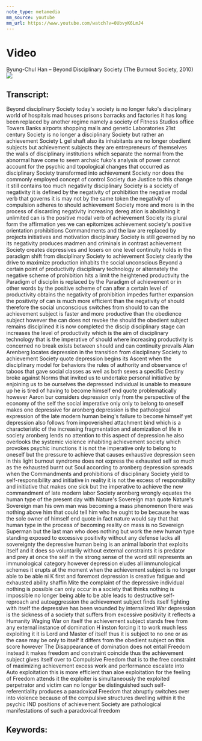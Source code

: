 ```yaml
---
note_type: metamedia
mm_source: youtube
mm_url: https://www.youtube.com/watch?v=0UbvyK6LmJ4
---
```


# Video
Byung-Chul Han – Beyond Disciplinary Society (The Burnout Society, 2010)
![](https://www.youtube.com/watch?v=0UbvyK6LmJ4)

## Transcript:
Beyond disciplinary
Society today's society is no longer
fuko's disciplinary world of hospitals
mad houses prisons barracks and
factories it has long been replaced by
another regime namely a society of
Fitness Studios office Towers Banks
airports shopping malls and genetic
Laboratories 21st century Society is no
longer a disciplinary Society but rather
an achievement
Society L gel shaft also its inhabitants
are no longer obedient subjects but
achievement
subjects they are entrepreneurs of
themselves the walls of disciplinary
institutions which separate the normal
from the abnormal have come to seem
archaic fuko's analysis of power cannot
account for the psychic and topological
changes that occurred as disciplinary
Society transformed into achievement
Society nor does the commonly employed
concept of control Society due Justice
to this change it still contains too
much
negativity disciplinary Society is a
society of negativity it is defined by
the negativity of prohibition the
negative modal verb that governs it is
may not by the same token the negativity
of compulsion adheres to should
achievement Society more and more is in
the process of discarding negativity
increasing dereg ation is abolishing it
unlimited can is the positive modal verb
of achievement Society its plural form
the affirmation yes we can epitomizes
achievement society's positive
orientation prohibitions Commandments
and the law are replaced by projects
initiatives and motivation disciplinary
Society is still governed by no its
negativity produces madmen and criminals
in contrast achievement Society creates
depressives and
losers on one level continuity holds in
the paradigm shift from disciplinary
Society to achievement Society clearly
the drive to maximize production
inhabits the social unconscious Beyond a
certain point of productivity
disciplinary technology or alternately
the negative scheme of prohibition hits
a limit the heightened productivity the
Paradigm of disciplin is replaced by the
Paradigm of achievement or in other
words by the positive scheme of can
after a certain level of productivity
obtains the negativity of prohibition
impedes further expansion the positivity
of can is much more efficient than the
negativity of should therefore the
social unconscious switches from should
to can the achievement subject is faster
and more productive than the obedience
subject however the can does not revoke
the should the obedient subject remains
disciplined it is now completed the
discip disciplinary stage can increases
the level of productivity which is the
aim of disciplinary technology that is
the imperative of should where
increasing productivity is concerned no
break exists between should and can
continuity
prevails Alan Arenberg locates
depression in the transition from
disciplinary Society to achievement
Society quote depression begins its
Ascent when the disciplinary model for
behaviors the rules of authority and
observance of taboos that gave social
classes as well as both sexes a specific
Destiny broke against Norms that invited
us to undertake personal initiative by
enjoining us to be ourselves the
depressed individual is unable to
measure up he is tired of having to
become himself end
quote problematically however Aaron bur
considers depression only from the
perspective of the economy of the self
the social imperative only only to
belong to oneself makes one depressive
for aronberg depression is the
pathological expression of the late
modern human being's failure to become
himself yet depression also follows from
impoverished attachment bind which is a
characteristic of the increasing
fragmentation and atomization of life in
society aronberg lends no attention to
this aspect of depression he also
overlooks the systemic violence
inhabiting achievement society which
provokes psychic inunctions it is not
the imperative only to belong to oneself
but the pressure to achieve that causes
exhaustive depression seen in this light
burnout syndrome does not express the
exhausted self so much as the exhausted
burnt out Soul according to aronberg
depression spreads when the Commandments
and prohibitions of disciplinary Society
yield to self-responsibility and
initiative in reality it is not the
excess of responsibility and initiative
that makes one sick but the imperative
to achieve the new commandment of late
modern labor
Society aronberg wrongly equates the
human type of the present day with
Nature's Sovereign man quote Nature's
Sovereign man his own man was becoming a
mass phenomenon there was nothing above
him that could tell him who he ought to
be because he was the sole owner of
himself end quote in fact nature would
say that that human type in the process
of becoming reality on mass is no
Sovereign Superman but the last man who
does nothing but work the new human type
standing exposed to excessive positivity
without any defense lacks all
sovereignty the depressive human being
is an animal laborin that exploits
itself and it does so voluntarily
without external constraints it is
predator and prey at once the self in
the strong sense of the word still
represents an immunological category
however depression eludes all
immunological schemes it erupts at the
moment when the achievement subject is
no longer able to be able ni
K first and foremost depression is
creative fatigue and exhausted ability
shaffin
Mite the complaint of the depressive
individual nothing is possible can only
occur in a society that thinks nothing
is impossible no longer being able to be
able leads to destructive self- reproach
and autoaggression the achievement
subject finds itself fighting with
itself the depressive has been wounded
by internalized War depression is the
sickness of a society that suffers from
excessive positivity it reflects a
Humanity Waging War on
itself the achievement subject stands
free from any external instance of
domination H inston forcing it to work
much less exploiting it it is Lord and
Master of itself thus it is subject to
no one or as the case may be only to
itself it differs from the obedient
subject on this score however The
Disappearance of domination does not
entail Freedom instead it makes freedom
and constraint
coincide thus the achievement subject
gives itself over to Compulsive Freedom
that is to the free constraint of
maximizing achievement excess work and
performance escalate into Auto
exploitation this is more efficient than
aloe exploitation for the feeling of
Freedom attends it the exploiter is
simultaneously the exploited perpetrator
and victim can no longer be
distinguished such self-referentiality
produces a paradoxical Freedom that
abruptly switches over into violence
because of the compulsive structures
dwelling within it the psychic IND
positions of achievement Society are
pathological manifestations of such a
paradoxical
freedom


## Keywords:

